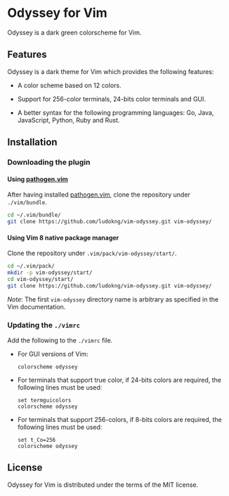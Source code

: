 # Odyssey for Vim

Odyssey is a dark green colorscheme for Vim.

## Features

Odyssey is a dark theme for Vim which provides the following features:

  + A color scheme based on 12 colors.

  + Support for 256-color terminals, 24-bits color terminals and GUI.

  + A better syntax for the following programming languages: Go, Java,
    JavaScript, Python, Ruby and Rust.

## Installation

### Downloading the plugin

#### Using [pathogen.vim]

After having installed [pathogen.vim], clone the repository under
`./vim/bundle`.
  ```zsh
  cd ~/.vim/bundle/
  git clone https://github.com/ludokng/vim-odyssey.git vim-odyssey/
  ```

#### Using Vim 8 native package manager

Clone the repository under `.vim/pack/vim-odyssey/start/`.
  ```zsh
  cd ~/.vim/pack/
  mkdir -p vim-odyssey/start/
  cd vim-odyssey/start/
  git clone https://github.com/ludokng/vim-odyssey.git vim-odyssey/
  ```

*Note*: The first `vim-odyssey` directory name is arbitrary as specified in the
        Vim documentation.

### Updating the `./vimrc`

Add the following to the `./vimrc` file.

  + For GUI versions of Vim:

    ```vim
    colorscheme odyssey
    ```

  + For terminals that support true color, if 24-bits colors are required, the
    following lines must be used:

    ```vim
    set termguicolors
    colorscheme odyssey
    ```

  + For terminals that support 256-colors, if 8-bits colors are required, the
    following lines must be used:

    ```vim
    set t_Co=256
    colorscheme odyssey
    ```

## License

Odyssey for Vim is distributed under the terms of the MIT license.

[pathogen.vim]:  https://github.com/tpope/vim-pathogen
